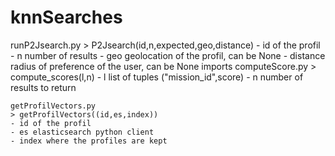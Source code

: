 # knnSearches
runP2Jsearch.py
    > P2Jsearch(id,n,expected,geo,distance)
    - id of the profil 
    - n number of results
    - geo geolocation of the profil, can be None
    - distance radius of preference of the user, can be None
imports
    computeScore.py
    > compute_scores(l,n)
    - l list of tuples ("mission_id",score)
    - n number of results to return

    getProfilVectors.py
    > getProfilVectors((id,es,index))
    - id of the profil
    - es elasticsearch python client
    - index where the profiles are kept
